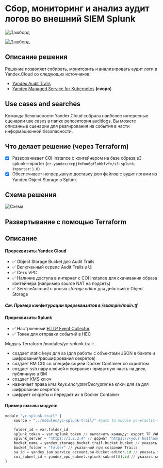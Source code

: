 # Сбор, мониторинг и анализ аудит логов во внешний SIEM Splunk

![Дашборд](https://user-images.githubusercontent.com/85429798/130447006-c5a604b3-d1ed-4f47-b132-5e83f02494c8.png)

![Дашборд](https://user-images.githubusercontent.com/85429798/130446967-926e892c-0dcb-4a97-93bc-92fe67b078dd.png)


## Описание решения
Решение позволяет собирать, мониторить и анализировать аудит логи в Yandex.Cloud со следующих источников:
- [Yandex Audit Trails](https://cloud.yandex.ru/docs/audit-trails/)
- [Yandex Managed Service for Kubernetes](https://cloud.yandex.ru/docs/managed-kubernetes/) **(скоро)** 

## Use cases and searches
Команда безопасности Yandex.Cloud собрала наиболее интересные сценарии use cases в [папке](../_use_cases_and_searches) репозитория auditlogs.
Вы можете описанные сценарии для реагирования на события в части информационной безопасности.

## Что делает решение (через Terraform)
- [x] Разворачивает COI Instance с контейнером на базе образа s3-splunk-importer (`cr.yandex/crpjfmfou6gflobbfvfv/s3-splunk-importer:1.0`)
- [x] Обеспечивает непрерывную доставку json файлов с аудит логами из Yandex Object Storage в Splunk

## Схема решения
![Схема](https://user-images.githubusercontent.com/85429798/130447027-efdd1ee7-0c1b-46fb-b0f2-36577bb5e6a4.png)


## Развертывание с помощью Terraform

## Описание 

#### Пререквизиты Yandex Cloud
- :white_check_mark: Object Storage Bucket для Audit Trails
- :white_check_mark: Включенный сервис Audit Trails в UI
- :white_check_mark: Сеть VPC
- :white_check_mark: Наличие доступа в интернет с COI Instance для скачивания образа контейнера (например source NAT на подсеть)
- :white_check_mark: ServiceAccount с ролью *storage.editor* для действий в Object Storage

##### См. Пример конфигурации пререквизитов в /example/main.tf

#### Пререквизиты Splunk
- :white_check_mark: Настроенный [HTTP Event Collector](https://docs.splunk.com/Documentation/SplunkCloud/8.2.2105/Data/UsetheHTTPEventCollector#Configure_HTTP_Event_Collector_on_Splunk_Enterprise)
- :white_check_mark: Токен для отправки событий в HEC

Модуль Terraform /modules/yc-splunk-trail:

- создает static keys для sa (для работы с объектами JSON в бакете и шифрования/расшифрования секретов)
- создает ВМ COI со спецификацией Docker Container со скриптом
- создает ssh пару ключей и сохраняет приватную часть на диск, публичную в ВМ
- создает KMS ключ
- назначает права *kms.keys.encrypterDecrypter* на ключ для sa для шифрование секретов
- шифрует секреты и передает их в Docker Container


#### Пример вызова модуля:
```Python
module "yc-splunk-trail" {
    source = "../modules/yc-splunk-trail/" #path to module yc-elastic-trail
    
    folder_id = var.folder_id
    splunk_token = var.splunk_token // выполнить команду: export TF_VAR_splunk_token=<SPLUNK TOKEB> (заменить SPLUNK TOKEN на ваше значение)
    splunk_server = "https://1.2.3.4" // формат "https://<your hostname or address>"
    bucket_name = yandex_storage_bucket.trail-bucket.bucket // указать имя bucket с audit trails, если вызов не из example
    bucket_folder = "folder" // указанный при создании Trails
    sa_id = yandex_iam_service_account.sa-bucket-editor.id // указать sa с правами bucket_editor, если вызов не из example
    coi_subnet_id = yandex_vpc_subnet.splunk-subnet[0].id // указать subnet_id, если вызов не из example
}

```